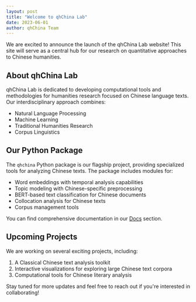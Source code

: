 ```yaml
---
layout: post
title: "Welcome to qhChina Lab"
date: 2023-06-01
author: qhChina Team
---
```


We are excited to announce the launch of the qhChina Lab website! This site will serve as a central hub for our research on quantitative approaches to Chinese humanities.

## About qhChina Lab

qhChina Lab is dedicated to developing computational tools and methodologies for humanities research focused on Chinese language texts. Our interdisciplinary approach combines:

- Natural Language Processing
- Machine Learning
- Traditional Humanities Research
- Corpus Linguistics

## Our Python Package

The `qhchina` Python package is our flagship project, providing specialized tools for analyzing Chinese texts. The package includes modules for:

- Word embeddings with temporal analysis capabilities
- Topic modeling with Chinese-specific preprocessing
- BERT-based text classification for Chinese documents
- Collocation analysis for Chinese texts
- Corpus management tools

You can find comprehensive documentation in our [Docs](/qhchina_docs/) section.

## Upcoming Projects

We are working on several exciting projects, including:

1. A Classical Chinese text analysis toolkit
2. Interactive visualizations for exploring large Chinese text corpora
3. Computational tools for Chinese literary analysis

Stay tuned for more updates and feel free to reach out if you're interested in collaborating! 